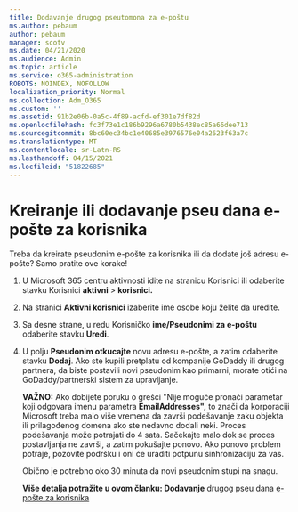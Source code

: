 ```yaml
---
title: Dodavanje drugog pseutomona za e-poštu
ms.author: pebaum
author: pebaum
manager: scotv
ms.date: 04/21/2020
ms.audience: Admin
ms.topic: article
ms.service: o365-administration
ROBOTS: NOINDEX, NOFOLLOW
localization_priority: Normal
ms.collection: Adm_O365
ms.custom: ''
ms.assetid: 91b2e06b-0a5c-4f89-acfd-ef301e7df82d
ms.openlocfilehash: fc3f73e1c186b9296a6780b5438ec85a66dee713
ms.sourcegitcommit: 8bc60ec34bc1e40685e3976576e04a2623f63a7c
ms.translationtype: MT
ms.contentlocale: sr-Latn-RS
ms.lasthandoff: 04/15/2021
ms.locfileid: "51822685"
---
```

# <a name="create-or-add-an-email-alias-for-a-user"></a>Kreiranje ili dodavanje pseu dana e-pošte za korisnika

Treba da kreirate pseudonim e-pošte za korisnika ili da dodate još adresu e-pošte? Samo pratite ove korake!
  
1. U Microsoft 365 centru aktivnosti idite [](https://go.microsoft.com/fwlink/p/?linkid=834822) na stranicu Korisnici ili odaberite stavku Korisnici **aktivni**  >  **korisnici.**
    
2. Na stranici **Aktivni korisnici** izaberite ime osobe koju želite da uredite. 
    
3. Sa desne strane, u redu Korisničko **ime/Pseudonimi za e-poštu** odaberite stavku **Uredi**.
    
4. U polju **Pseudonim otkucajte** novu adresu e-pošte, a zatim odaberite stavku **Dodaj**. Ako ste kupili pretplatu od kompanije GoDaddy ili drugog partnera, da biste postavili novi pseudonim kao primarni, morate otići na GoDaddy/partnerski sistem za upravljanje. 
    
    **VAŽNO:** Ako dobijete poruku o grešci "Nije moguće pronaći parametar koji odgovara imenu parametra **EmailAddresses",** to znači da korporaciji Microsoft treba malo više vremena da završi podešavanje zaku objekta ili prilagođenog domena ako ste nedavno dodali neki. Proces podešavanja može potrajati do 4 sata. Sačekajte malo dok se proces postavljanja ne završi, a zatim pokušajte ponovo. Ako ponovo problem potraje, pozovite podršku i oni će uraditi potpunu sinhronizaciju za vas.
    
    Obično je potrebno oko 30 minuta da novi pseudonim stupi na snagu.
    
    **Više detalja potražite u ovom članku: Dodavanje** drugog pseu dana [e-pošte za korisnika](https://docs.microsoft.com/microsoft-365/admin/email/add-another-email-alias-for-a-user)
    

